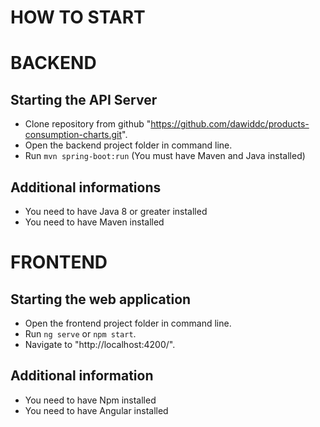 # HOW TO START

# BACKEND
## Starting the API Server
- Clone repository from github "https://github.com/dawiddc/products-consumption-charts.git".
- Open the backend project folder in command line.
- Run `mvn spring-boot:run` (You must have Maven and Java installed)

## Additional informations
- You need to have Java 8 or greater installed
- You need to have Maven installed

# FRONTEND
## Starting the web application
- Open the frontend project folder in command line.
- Run `ng serve` or `npm start`.
- Navigate to "http://localhost:4200/".

## Additional information
- You need to have Npm installed
- You need to have Angular installed
